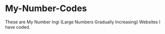 # My-Number-Codes
These are My Number Ingi (Large Numbers Gradually Increasing) Websites I have coded.
